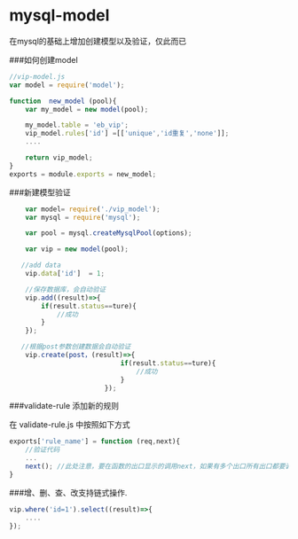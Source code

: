 # mysql-model
在mysql的基础上增加创建模型以及验证，仅此而已


###如何创建model

```js
//vip-model.js
var model = require('model');

function  new_model (pool){
    var my_model = new model(pool);

    my_model.table = 'eb_vip';
    vip_model.rules['id'] =[['unique','id重复','none']];
    ....

    return vip_model;
}
exports = module.exports = new_model;
```
###新建模型验证
```js
    var model= require('./vip_model');
    var mysql = require('mysql');

    var pool = mysql.createMysqlPool(options);

    var vip = new model(pool);

   //add data
    vip.data['id']  = 1;

    //保存数据库，会自动验证
    vip.add((result)=>{
        if(result.status==ture){
            //成功
        }
    });

   //根据post参数创建数据会自动验证
    vip.create(post，(result)=>{
                            if(result.status==ture){
                                //成功
                            }
                        });


```

###validate-rule 添加新的规则

在 validate-rule.js 中按照如下方式

```js
exports['rule_name'] = function (req,next){
    //验证代码
    ...
    next(); //此处注意，要在函数的出口显示的调用next，如果有多个出口所有出口都要调用，不然会验证出错。
}

```

###增、删、查、改支持链式操作.
```js
vip.where('id=1').select((result)=>{
    ....
});
```


